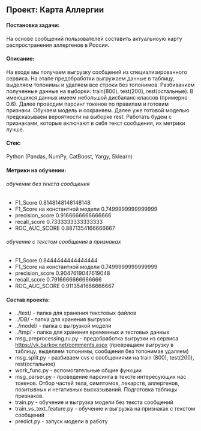 ## Проект: Карта Аллергии

#### Постановка задачи:

На основе сообщений пользователей составить актуальноую карту распространения аллергенов в России.

#### Описание:

На входе мы получаем выгрузку сообщений из специализированного сервиса. На этапе предобработки выгружаем данные в таблицу, выделяем топонимы и удаляем все строки без топонимов. Разбиванием полученные данные на выборки:  train(800), test(200), rest(остальные). В имеющихся данных имеем небольшой дисбаланс классов (примерно 0.6). Далее проводим парсинг токенов по правилам и готовим признаки. Обучаем модель и сохраняем. Далее уже готовой моделью предсказываем вероятности на выборке rest. Работать будем с признаками, которые включают в себя текст сообщения, их метрики лучше.

#### Стек:

Python (Pandas, NumPy, CatBoost, Yargy, Sklearn)

#### Метрики на обучении:

###### обучение без текста сообщения
- F1_Score 0.8148148148148148
- F1_Score на константной модели 0.7499999999999999
- precision_score 0.9166666666666666
- recall_score 0.7333333333333333
- ROC_AUC_SCORE 0.8871354166666667

###### обучение с текстом сообщения в признаках
- F1_Score 0.8444444444444444
- F1_Score на константной модели 0.7499999999999999
- precision_score 0.9047619047619048
- recall_score 0.7916666666666666
- ROC_AUC_SCORE 0.9113541666666667

#### Состав проекта:

- ../text/ - папка для хранения текстовых файлов
- ../DB/ - папка для хранения выгрузок
- ../model/ - папка с выгрузкой модели
- ../tmp/ - папка для хранения временных и тестовых данных
- msg_preprocessing.ru.py - предобработка выгрузки из сервиса https://vk.barkov.net/comments.aspx (превращаем выгрузку в таблицу, выделяем топонимы, сообщения без топонимав удаляем)
- msg_split.py - разбиваем cvs с сообщениями на train (800), test(200), rest(остальное)
- work_func.py - вспомогательные общие функции
- msg_parser.py - проведение парсинга в тексте интересующих нас токенов. Отбор частей тела, симптомов, лекарств, аллергенов, позитывных и негативных высказываний. Подготовка таблицы признаков.
- train.py - обучение и выгрузка модели без текста сообщений
- train_vs_text_feature.py - обучение и выгрузка на признаках с текстом сообщений
- predict.py - запуск модели в работу

